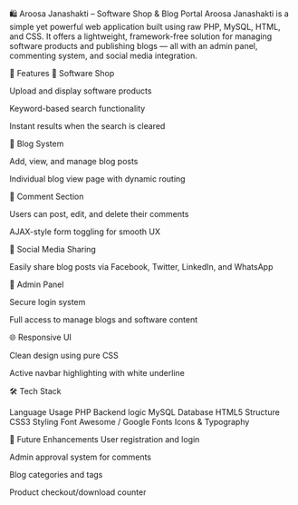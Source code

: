 🛍️ Aroosa Janashakti – Software Shop & Blog Portal
Aroosa Janashakti is a simple yet powerful web application built using raw PHP, MySQL, HTML, and CSS. It offers a lightweight, framework-free solution for managing software products and publishing blogs — all with an admin panel, commenting system, and social media integration.

🚀 Features
🛒 Software Shop

Upload and display software products

Keyword-based search functionality

Instant results when the search is cleared

📰 Blog System

Add, view, and manage blog posts

Individual blog view page with dynamic routing

💬 Comment Section

Users can post, edit, and delete their comments

AJAX-style form toggling for smooth UX

📢 Social Media Sharing

Easily share blog posts via Facebook, Twitter, LinkedIn, and WhatsApp

🔐 Admin Panel

Secure login system

Full access to manage blogs and software content

🌐 Responsive UI

Clean design using pure CSS

Active navbar highlighting with white underline

🛠️ Tech Stack

Language	Usage
PHP	Backend logic
MySQL	Database
HTML5	Structure
CSS3	Styling
Font Awesome / Google Fonts	Icons & Typography


🚧 Future Enhancements
User registration and login

Admin approval system for comments

Blog categories and tags

Product checkout/download counter
